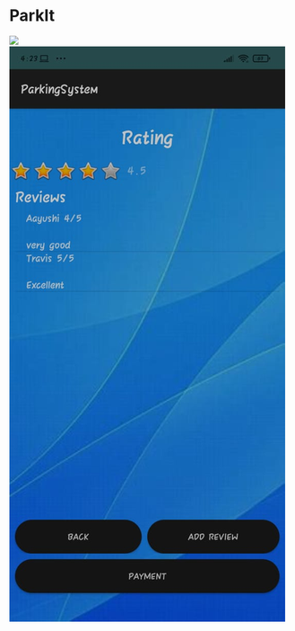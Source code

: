 # ParkIt

![](SnapshotsofUI/5cd2d1d6-5461-41b7-b9f4-518df91c5a74.jpg)
![](Snapshots%20of%20UI/015accc9-8932-46bd-977d-04ba224613d5.jpg)
